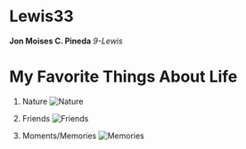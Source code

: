 # Lewis33

**Jon Moises C. Pineda**
*9-Lewis*

# My Favorite Things About Life

1. Nature
   ![Nature](https://github.com/user-attachments/assets/32b45b9d-6743-4f04-a120-3ef12df31693 "Nature")

2. Friends
   ![Friends](https://github.com/user-attachments/assets/45148f28-3cc5-4bc7-a7ae-0815e3a70f73 "Friends")
   
3. Moments/Memories
   ![Memories](https://github.com/user-attachments/assets/2995ff2b-d152-4545-8b27-058180d3ced4 "Memories")
